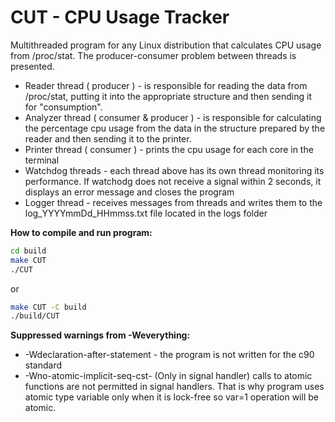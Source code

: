 # CUT - CPU Usage Tracker

Multithreaded program for any Linux distribution that calculates CPU usage from /proc/stat.
The producer-consumer problem between threads is presented.
- Reader thread ( producer ) - is responsible for reading the data from /proc/stat, putting it into the appropriate structure and then sending it for "consumption".
- Analyzer thread ( consumer & producer ) - is responsible for calculating the percentage cpu usage from the data in the structure prepared by the reader and then sending it to the printer.
- Printer thread ( consumer ) - prints the cpu usage for each core in the terminal
- Watchdog threads - each thread above has its own thread monitoring its performance. If watchodg does not receive a signal within 2 seconds, it displays an error message and closes the program
- Logger thread - receives messages from threads and writes them to the log_YYYYmmDd_HHmmss.txt file located in the logs folder

**How to compile and run program:**
```sh
cd build
make CUT
./CUT
```
or
```sh
make CUT -C build
./build/CUT
```

**Suppressed warnings from -Weverything:**
- -Wdeclaration-after-statement - the program is not written for the c90 standard
- -Wno-atomic-implicit-seq-cst- (Only in signal handler) calls to atomic functions are not permitted in signal handlers.
That is why program uses atomic type variable only when it is lock-free so var=1 operation will be atomic.
